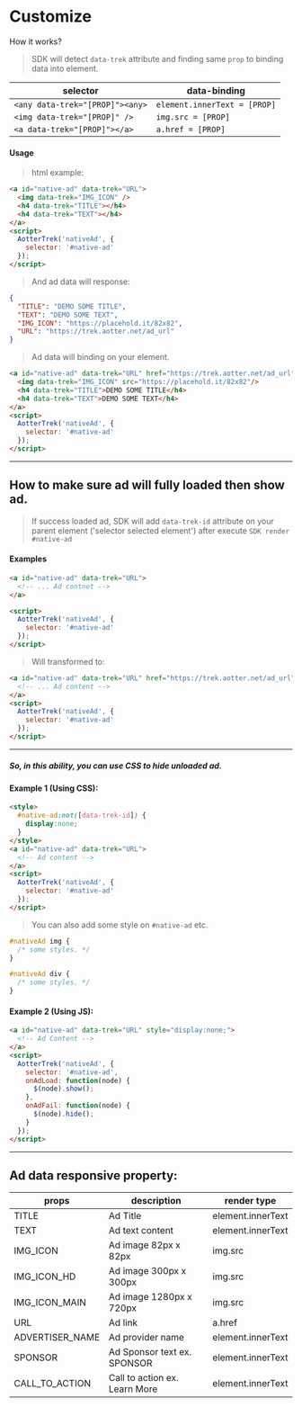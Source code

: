 # Customize

How it works?

> SDK will detect `data-trek` attribute and finding same `prop` to binding data into element.

| selector                        	| data-binding                 	|
|---------------------------------	|------------------------------	|
| `<any data-trek="[PROP]"><any>` 	| `element.innerText = [PROP]` 	|
| `<img data-trek="[PROP]" />`    	| `img.src = [PROP]`           	|
| `<a data-trek="[PROP]"></a>`    	| `a.href = [PROP]`            	|

#### Usage

> html example:

```html
<a id="native-ad" data-trek="URL">
  <img data-trek="IMG_ICON" />
  <h4 data-trek="TITLE"></h4>
  <h4 data-trek="TEXT"></h4>
</a>
<script>
  AotterTrek('nativeAd', {
    selector: '#native-ad'
  });
</script>
```

> And ad data will response:

```json
{
  "TITLE": "DEMO SOME TITLE",
  "TEXT": "DEMO SOME TEXT",   
  "IMG_ICON": "https://placehold.it/82x82",
  "URL": "https://trek.aotter.net/ad_url"
}
```

> Ad data will binding on your element.

```html
<a id="native-ad" data-trek="URL" href="https://trek.aotter.net/ad_url" data-trek-id="1">
  <img data-trek="IMG_ICON" src="https://placehold.it/82x82"/>
  <h4 data-trek="TITLE">DEMO SOME TITLE</h4>
  <h4 data-trek="TEXT">DEMO SOME TEXT</h4>
</a>
<script>
  AotterTrek('nativeAd', {
    selector: '#native-ad'
  });
</script>
```


---

## How to make sure ad will fully loaded then show ad.

> If success loaded ad, SDK will add `data-trek-id` attribute on your parent element ('selector selected element') after execute `SDK render #native-ad`

#### Examples

```html
<a id="native-ad" data-trek="URL">
  <!-- ... Ad contnet -->
</a>

<script>
  AotterTrek('nativeAd', {
    selector: '#native-ad'
  });
</script>
```

> Will transformed to:

```html
<a id="native-ad" data-trek="URL" href="https://trek.aotter.net/ad_url" data-trek-id="1">
  <!-- ... Ad content -->
</a>
<script>
  AotterTrek('nativeAd', {
    selector: '#native-ad'
  });
</script>
```
---

##### So, in this ability, you can use CSS to hide unloaded ad.

#### Example 1 (Using CSS):
```html
<style>
  #native-ad:not([data-trek-id]) {
    display:none;
  }
</style>
<a id="native-ad" data-trek="URL">
  <!-- Ad content -->
</a>
<script>
  AotterTrek('nativeAd', {
    selector: '#native-ad'
  });
</script>
```

> You can also add some style on `#native-ad` etc.

```css
#nativeAd img {
  /* some styles. */
}

#nativeAd div {
  /* some styles. */
}
```

#### Example 2 (Using JS):
```html
<a id="native-ad" data-trek="URL" style="display:none;">
  <!-- Ad Content -->
</a>
<script>
  AotterTrek('nativeAd', {
    selector: '#native-ad',
    onAdLoad: function(node) {
      $(node).show();
    },
    onAdFail: function(node) {
      $(node).hide();
    }
  });
</script>
```

---
## Ad data responsive property:

| props           	| description             	| render type       	|
|-----------------	|-------------------------	|-------------------	|
| TITLE           	| Ad Title                	| element.innerText 	|
| TEXT            	| Ad text content            	| element.innerText 	|
| IMG_ICON        	| Ad image 82px x 82px      	| img.src           	|
| IMG_ICON_HD     	| Ad image 300px x 300px    	| img.src           	|
| IMG_ICON_MAIN   	| Ad image 1280px x 720px   	| img.src           	|
| URL             	| Ad link                	| a.href            	|
| ADVERTISER_NAME 	| Ad provider name              	| element.innerText 	|
| SPONSOR         	| Ad Sponsor text ex. SPONSOR    	| element.innerText 	|
| CALL_TO_ACTION  	| Call to action ex. Learn More 	| element.innerText 	|
